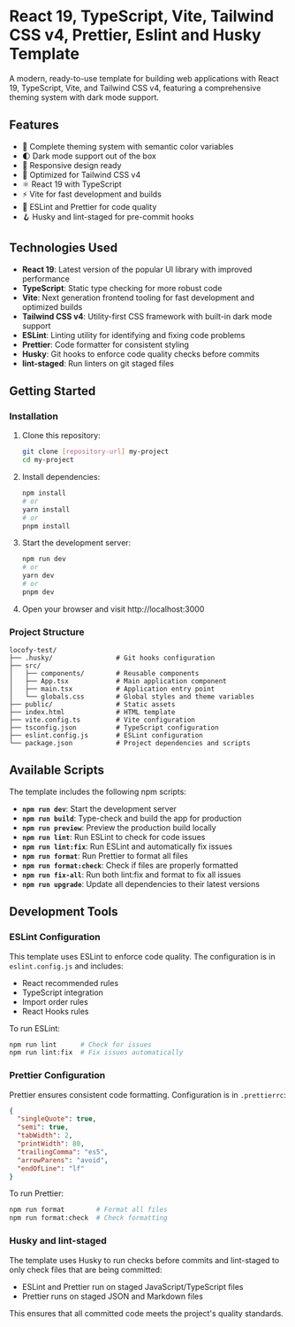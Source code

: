 # React 19, TypeScript, Vite, Tailwind CSS v4, Prettier, Eslint and Husky Template

A modern, ready-to-use template for building web applications with React 19, TypeScript, Vite, and Tailwind CSS v4, featuring a comprehensive theming system with dark mode support.

## Features

- 🎨 Complete theming system with semantic color variables
- 🌓 Dark mode support out of the box
- 📱 Responsive design ready
- 🚀 Optimized for Tailwind CSS v4
- ⚛️ React 19 with TypeScript
- ⚡️ Vite for fast development and builds
- 🧹 ESLint and Prettier for code quality
- 🪝 Husky and lint-staged for pre-commit hooks

## Technologies Used

- **React 19**: Latest version of the popular UI library with improved performance
- **TypeScript**: Static type checking for more robust code
- **Vite**: Next generation frontend tooling for fast development and optimized builds
- **Tailwind CSS v4**: Utility-first CSS framework with built-in dark mode support
- **ESLint**: Linting utility for identifying and fixing code problems
- **Prettier**: Code formatter for consistent styling
- **Husky**: Git hooks to enforce code quality checks before commits
- **lint-staged**: Run linters on git staged files

## Getting Started

### Installation

1. Clone this repository:

   ```bash
   git clone [repository-url] my-project
   cd my-project
   ```

2. Install dependencies:

   ```bash
   npm install
   # or
   yarn install
   # or
   pnpm install
   ```

3. Start the development server:

   ```bash
   npm run dev
   # or
   yarn dev
   # or
   pnpm dev
   ```

4. Open your browser and visit http://localhost:3000

### Project Structure

```
locofy-test/
├── .husky/                # Git hooks configuration
├── src/
│   ├── components/        # Reusable components
│   ├── App.tsx            # Main application component
│   ├── main.tsx           # Application entry point
│   └── globals.css        # Global styles and theme variables
├── public/                # Static assets
├── index.html             # HTML template
├── vite.config.ts         # Vite configuration
├── tsconfig.json          # TypeScript configuration
├── eslint.config.js       # ESLint configuration
└── package.json           # Project dependencies and scripts
```

## Available Scripts

The template includes the following npm scripts:

- **`npm run dev`**: Start the development server
- **`npm run build`**: Type-check and build the app for production
- **`npm run preview`**: Preview the production build locally
- **`npm run lint`**: Run ESLint to check for code issues
- **`npm run lint:fix`**: Run ESLint and automatically fix issues
- **`npm run format`**: Run Prettier to format all files
- **`npm run format:check`**: Check if files are properly formatted
- **`npm run fix-all`**: Run both lint:fix and format to fix all issues
- **`npm run upgrade`**: Update all dependencies to their latest versions

## Development Tools

### ESLint Configuration

This template uses ESLint to enforce code quality. The configuration is in `eslint.config.js` and includes:

- React recommended rules
- TypeScript integration
- Import order rules
- React Hooks rules

To run ESLint:

```bash
npm run lint      # Check for issues
npm run lint:fix  # Fix issues automatically
```

### Prettier Configuration

Prettier ensures consistent code formatting. Configuration is in `.prettierrc`:

```json
{
  "singleQuote": true,
  "semi": true,
  "tabWidth": 2,
  "printWidth": 80,
  "trailingComma": "es5",
  "arrowParens": "avoid",
  "endOfLine": "lf"
}
```

To run Prettier:

```bash
npm run format        # Format all files
npm run format:check  # Check formatting
```

### Husky and lint-staged

The template uses Husky to run checks before commits and lint-staged to only check files that are being committed:

- ESLint and Prettier run on staged JavaScript/TypeScript files
- Prettier runs on staged JSON and Markdown files

This ensures that all committed code meets the project's quality standards.
